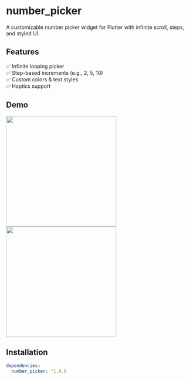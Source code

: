 # number_picker

A customizable number picker widget for Flutter with infinite scroll, steps, and styled UI.

## Features
✅ Infinite looping picker  
✅ Step-based increments (e.g., 2, 5, 10)  
✅ Custom colors & text styles  
✅ Haptics support

## Demo

<img src="https://raw.githubusercontent.com/yourusername/number_picker/main/assets/demo1.png" width="300">
<img src="https://raw.githubusercontent.com/yourusername/number_picker/main/assets/demo2.png" width="300">

## Installation

```yaml
dependencies:
  number_picker: ^1.0.0

